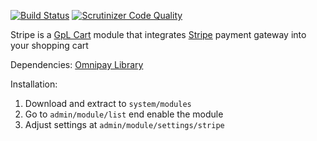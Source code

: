 [![Build Status](https://scrutinizer-ci.com/g/gplcart/stripe/badges/build.png?b=master)](https://scrutinizer-ci.com/g/gplcart/stripe/build-status/master) [![Scrutinizer Code Quality](https://scrutinizer-ci.com/g/gplcart/stripe/badges/quality-score.png?b=master)](https://scrutinizer-ci.com/g/gplcart/stripe/?branch=master)

Stripe is a [GpL Cart](https://github.com/gplcart/gplcart) module that integrates [Stripe](https://stripe.com) payment gateway into your shopping cart

Dependencies: [Omnipay Library](https://github.com/gplcart/omnipay_library)

Installation:

1. Download and extract to `system/modules`
2. Go to `admin/module/list` end enable the module
3. Adjust settings at `admin/module/settings/stripe`